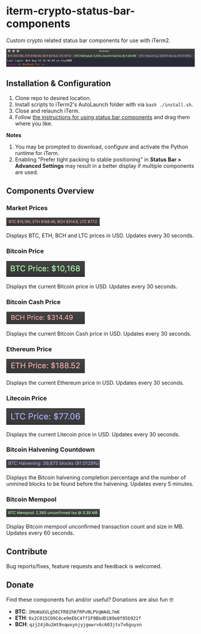 # iterm-crypto-status-bar-components
Custom crypto related status bar components for use with iTerm2.

![overview](screenshots/overview.png)

## Installation & Configuration
1. Clone repo to desired location.
2. Install scripts to iTerm2's AutoLaunch folder with via `bash ./install.sh`.
3. Close and relaunch iTerm.
4. Follow [the instructions for using status bar components](https://www.iterm2.com/3.3/documentation-status-bar.html) and drag them where you like.

**Notes**
1. You may be prompted to download, configure and activate the Python runtime for iTerm.
2. Enabling "Prefer tight packing to stable positioning" in **Status Bar > Advanced Settings** may result in a better display if multiple components are used.

## Components Overview

### Market Prices
![market_prices](screenshots/market_prices.png)

Displays BTC, ETH, BCH and LTC prices in USD. Updates every 30 seconds.

### Bitcoin Price
![btc_price](screenshots/btc_price.png)

Displays the current Bitcoin price in USD. Updates every 30 seconds.

### Bitcoin Cash Price
![bch_price](screenshots/bch_price.png)

Displays the current Bitcoin Cash price in USD. Updates every 30 seconds.

### Ethereum Price
![eth_price](screenshots/eth_price.png)

Displays the current Ethereum price in USD. Updates every 30 seconds.

### Litecoin Price
![ltc_price](screenshots/ltc_price.png)

Displays the current Litecoin price in USD. Updates every 30 seconds.

### Bitcoin Halvening Countdown
![btc_halvening](screenshots/btc_halvening.png)

Displays the Bitcoin halvening completion percentage and the number of unmined blocks to be found before the halvening.  Updates every 5 minutes.

### Bitcoin Mempool
![mempool_size](screenshots/btc_mempool.png)

Display Bitcoin mempool unconfirmed transaction count and size in MB. Updates every 60 seconds.


## Contribute
Bug reports/fixes, feature requests and feedback is welcomed.

## Donate
Find these components fun and/or useful? Donations are also fun 🤓

* **BTC**: `1MoWaXULg56CFR82hKfRPvNLPVqWAdL7m6`
* **ETH**: `0x2C015C09C4ce9eEbC4ff1F9BbdD189e0f05b922f`
* **BCH**: `qzj24j0u2mt9xqwxynjyjgwwrv6c603jtv7v6guyxn`
